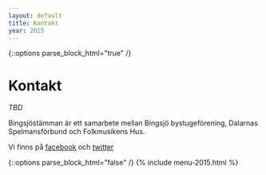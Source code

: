 ```yaml
---
layout: default
title: Kontakt
year: 2015
---
```


{::options parse_block_html="true" /}
<div class="glacier">

# Kontakt

_TBD_

Bingsjöstämman är ett samarbete mellan Bingsjö bystugeförening, Dalarnas Spelmansförbund och Folkmusikens Hus.

Vi finns på [facebook](https://www.facebook.com/bingsjostamman) och [twitter](https://twitter.com/bingsjostamman)

{::options parse_block_html="false" /}
{% include menu-2015.html %}

</div>
